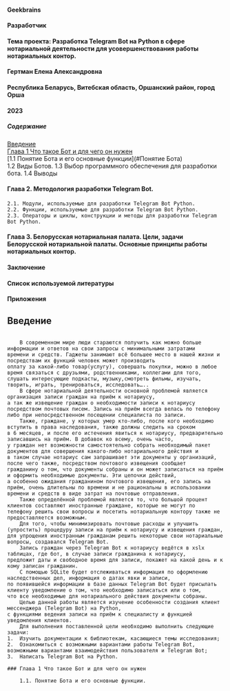 #### Geekbrains

#### Разработчик

#### Тема проекта: Разработка Telegram Bot на Python в сфере нотариальной деятельности для усовершенствования работы нотариальных контор.


#### Гертман Елена Александровна

#### Республика Беларусь, Витебская область, Оршанский район, город Орша
#### 2023




##### Содержание

[Введение](#Введение)   
[Глава 1 Что такое Бот и для чего он нужен](#Глава-1-Что-такое-Бот-и-для-чего-он-нужен)    
[1.1 Понятие Бота и его основные функции](#Понятие Бота)  
    1.2 Виды Ботов.
    1.3 Выбор программного обеспечения для разработки бота.
    1.4 Выводы 
#### Глава 2. Методология разработки Telegram Bot.
    2.1. Модули, используемые для разработки Telegram Bot Python.
    2.2. Функции, используемые для разработки Telegram Bot Python.
    2.3. Операторы и циклы, конструкции и методы для разработки Telegram Bot Python.
#### Глава 3. Белорусская нотариальная палата. Цели, задачи Белорусской нотариальной палаты. Основные принципы работы нотариальных контор.
#### Заключение
#### Список используемой литературы
#### Приложения

<a name="Введение"><h2>Введение</h2></a>

```no-highlight

    В современном мире люди стараются получить как можно больше информации и ответов на свои запросы с минимальными затратами     
времени и средств. Гаджеты занимают всё большее место в нашей жизни и посредствам их функций человек может производить    
оплату за какой-либо товар(услугу), совершать покупки, можно в любое время связаться с друзьями, родственниками, коллегами для того,     
слушать интересующие подкасты, музыку,смотреть фильмы, изучать, творить, играть, тренироваться, исследовать…..    
    В сфере нотариальной деятельности основной проблемой является организация записи граждан на приём к нотариусу,    
а так же извещение граждан о необходимости записи к нотариусу посредством почтовых писем. Запись на приём всегда велась по телефону     
либо при непосредственном посещении специалиста по записи.    
    Также, граждане, у которых умер кто-либо, после кого необходимо вступить в права наследования, также должны следить на сроком    
в 6 месяцев, и после его истечения явиться к нотариусу, предварительно записавшись на приём. В добавок ко всему, очень часто,   
у граждан нет возможности самостоятельно собрать необходимый пакет документов для совершения какого-либо нотариального действия и    
в таком случае нотариус сам запрашивает эти документы у организаций, после чего также, посредством почтового извещения сообщает   
гражданину о том, что документы собраны и он может записаться на приём и оформить необходимые документы. Эти цепочки действий,   
а особенно ожидания гражданином почтового извещения, его запись на приём, очень длительны по времени и не рациональны в использовании   
времени и средств в виде затрат на почтовые отправления.    
    Также определённой проблемой является то, что большой процент клиентов составляют иностранные граждане, которые не могут по    
телефону решить свои вопросы и посетить нотариальную контору также не предоставляется возможным.    
    Для того, чтобы минимизировать почтовые расходы и улучшить (упростить) процедуру записи на приём к нотариусу и извещения граждан,     
для упрощения иностранным гражданам решить некоторые свои нотариальные вопросы, создавался Telegram Bot.    
    Запись граждан через Telegram Bot к нотариусу ведётся в xslx таблицах, где бот, в случае записи гражданина к нотариусу,    
предложит даты и свободное время для записи, покажет на какой день и к кому записан гражданин.    
    С помощью SQLite будет отслеживаться информация по оформлению наследственных дел, информация о датах явки и записи,   
по появившейся информации в базе данных Telegram Bot будет присылать клиенту уведомление о том, что необходимо записаться или о том,   
что все необходимые для нотариального действия документы собраны.    
    Целью данной работы является изучение особенности создания клиент мессенджера (Telegram Bot) на Python,   
с функциями ведения записи на приём к специалисту и функцией уведомления клиентов.   
    Для выполнения поставленной цели необходимо выполнить следующие задачи:
1.	Изучить документации к библиотекам, касающиеся темы исследования;
2.	Ознакомиться с возможными вариантами работы Telegram Bot, возможными вариантами взаимодействия пользователя и Telegram Bot;
3.	Написать Telegram Bot на Python.

### Глава 1 Что такое Бот и для чего он нужен

    1.1. Понятие Бота и его основные функции.   
